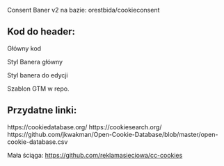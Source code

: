 Consent Baner v2 na bazie: orestbida/cookieconsent

<h2>Kod do header:</h2>

Główny kod
<script type="module" src="/cc/js/cookieconsent-config.js" defer></script>

Styl Banera główny
<link rel="stylesheet" href="https://cdn.jsdelivr.net/gh/orestbida/cookieconsent@v3.0.0/dist/cookieconsent.css">

Styl banera do edycji
<link rel="stylesheet" href="/cc/style.css">

Szablon GTM w repo.

<h2>Przydatne linki:</h2>
https://cookiedatabase.org/
https://cookiesearch.org/
https://github.com/jkwakman/Open-Cookie-Database/blob/master/open-cookie-database.csv

Mała ściąga:
https://github.com/reklamasieciowa/cc-cookies

